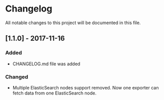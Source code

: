 # Changelog
All notable changes to this project will be documented in this file.

## [1.1.0] - 2017-11-16
### Added
- CHANGELOG.md file was added

### Changed
- Multiple ElasticSearch nodes support removed.
  Now one exporter can fetch data from one ElasticSearch node.
